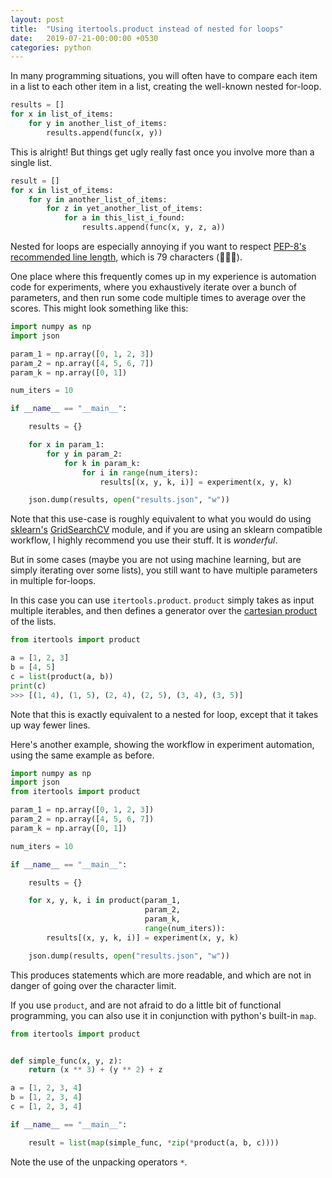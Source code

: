 ```yaml
---
layout: post
title:  "Using itertools.product instead of nested for loops"
date:   2019-07-21-00:00:00 +0530
categories: python
---
```


In many programming situations, you will often have to compare each item in a list to each other item in a list, creating the well-known nested for-loop.

```python
results = []
for x in list_of_items:
    for y in another_list_of_items:
        results.append(func(x, y))
```

This is alright!
But things get ugly really fast once you involve more than a single list.

```python
result = []
for x in list_of_items:
    for y in another_list_of_items:
        for z in yet_another_list_of_items:
            for a in this_list_i_found:
                results.append(func(x, y, z, a))
```

Nested for loops are especially annoying if you want to respect [PEP-8's](https://www.python.org/dev/peps/pep-0008/) [recommended line length](https://www.python.org/dev/peps/pep-0008/#maximum-line-length), which is 79 characters (🤯🤯🤯).

One place where this frequently comes up in my experience is automation code for experiments, where you exhaustively iterate over a bunch of parameters, and then run some code multiple times to average over the scores.
This might look something like this:

```python
import numpy as np
import json

param_1 = np.array([0, 1, 2, 3])
param_2 = np.array([4, 5, 6, 7])
param_k = np.array([0, 1])

num_iters = 10

if __name__ == "__main__":

    results = {}

    for x in param_1:
        for y in param_2:
            for k in param_k:
                for i in range(num_iters):
                    results[(x, y, k, i)] = experiment(x, y, k)

    json.dump(results, open("results.json", "w"))
```

Note that this use-case is roughly equivalent to what you would do using [sklearn's](https://scikit-learn.org/stable/) [GridSearchCV](https://scikit-learn.org/stable/modules/generated/sklearn.model_selection.GridSearchCV.html#sklearn.model_selection.GridSearchCV) module, and if you are using an sklearn compatible workflow, I highly recommend you use their stuff.
It is _wonderful_.

But in some cases (maybe you are not using machine learning, but are simply iterating over some lists), you still want to have multiple parameters in multiple for-loops.

In this case you can use `itertools.product`.
`product` simply takes as input multiple iterables, and then defines a generator over the [cartesian product](https://en.wikipedia.org/wiki/Cartesian_product) of the lists.

```python
from itertools import product

a = [1, 2, 3]
b = [4, 5]
c = list(product(a, b))
print(c)
>>> [(1, 4), (1, 5), (2, 4), (2, 5), (3, 4), (3, 5)]
```

Note that this is exactly equivalent to a nested for loop, except that it takes up way fewer lines.

Here's another example, showing the workflow in experiment automation, using the same example as before.

```python
import numpy as np
import json
from itertools import product

param_1 = np.array([0, 1, 2, 3])
param_2 = np.array([4, 5, 6, 7])
param_k = np.array([0, 1])

num_iters = 10

if __name__ == "__main__":

    results = {}

    for x, y, k, i in product(param_1,  
                              param_2,
                              param_k,
                              range(num_iters)):
        results[(x, y, k, i)] = experiment(x, y, k)

    json.dump(results, open("results.json", "w"))
```

This produces statements which are more readable, and which are not in danger of going over the character limit.

If you use `product`, and are not afraid to do a little bit of functional programming, you can also use it in conjunction with python's built-in `map`.

```python
from itertools import product


def simple_func(x, y, z):
    return (x ** 3) + (y ** 2) + z

a = [1, 2, 3, 4]
b = [1, 2, 3, 4]
c = [1, 2, 3, 4]

if __name__ == "__main__":

    result = list(map(simple_func, *zip(*product(a, b, c))))
```

Note the use of the unpacking operators `*`.
